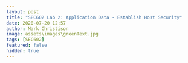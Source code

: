 ```yaml
---
layout: post
title: "SEC602 Lab 2: Application Data - Establish Host Security"
date: 2020-07-20 12:57
author: Mark Christison
image: assets\images\greenText.jpg
tags: [SEC602]
featured: false
hidden: true
---
```

